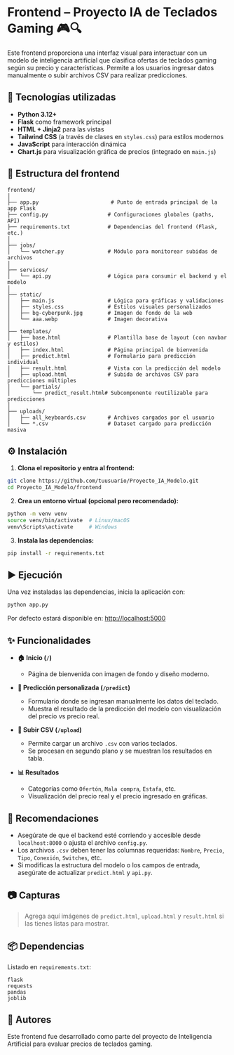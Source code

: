 
# Frontend – Proyecto IA de Teclados Gaming 🎮🔍

Este frontend proporciona una interfaz visual para interactuar con un modelo de inteligencia artificial que clasifica ofertas de teclados gaming según su precio y características. Permite a los usuarios ingresar datos manualmente o subir archivos CSV para realizar predicciones.

## 🚀 Tecnologías utilizadas

- **Python 3.12+**
- **Flask** como framework principal
- **HTML + Jinja2** para las vistas
- **Tailwind CSS** (a través de clases en `styles.css`) para estilos modernos
- **JavaScript** para interacción dinámica
- **Chart.js** para visualización gráfica de precios (integrado en `main.js`)

## 📁 Estructura del frontend

```
frontend/
│
├── app.py                       # Punto de entrada principal de la app Flask
├── config.py                   # Configuraciones globales (paths, API)
├── requirements.txt            # Dependencias del frontend (Flask, etc.)
│
├── jobs/
│   └── watcher.py              # Módulo para monitorear subidas de archivos
│
├── services/
│   └── api.py                  # Lógica para consumir el backend y el modelo
│
├── static/
│   ├── main.js                 # Lógica para gráficas y validaciones
│   ├── styles.css              # Estilos visuales personalizados
│   ├── bg-cyberpunk.jpg        # Imagen de fondo de la web
│   └── aaa.webp                # Imagen decorativa
│
├── templates/
│   ├── base.html               # Plantilla base de layout (con navbar y estilos)
│   ├── index.html              # Página principal de bienvenida
│   ├── predict.html            # Formulario para predicción individual
│   ├── result.html             # Vista con la predicción del modelo
│   ├── upload.html             # Subida de archivos CSV para predicciones múltiples
│   └── partials/
│       └── predict_result.html# Subcomponente reutilizable para predicciones
│
├── uploads/
│   ├── all_keyboards.csv       # Archivos cargados por el usuario
│   └── *.csv                   # Dataset cargado para predicción masiva
```

## ⚙️ Instalación

1. **Clona el repositorio y entra al frontend:**

```bash
git clone https://github.com/tuusuario/Proyecto_IA_Modelo.git
cd Proyecto_IA_Modelo/frontend
```

2. **Crea un entorno virtual (opcional pero recomendado):**

```bash
python -m venv venv
source venv/bin/activate  # Linux/macOS
venv\Scripts\activate     # Windows
```

3. **Instala las dependencias:**

```bash
pip install -r requirements.txt
```

## ▶️ Ejecución

Una vez instaladas las dependencias, inicia la aplicación con:

```bash
python app.py
```

Por defecto estará disponible en: [http://localhost:5000](http://localhost:5000)

## ✨ Funcionalidades

- **🏠 Inicio (`/`)**
  - Página de bienvenida con imagen de fondo y diseño moderno.

- **🔮 Predicción personalizada (`/predict`)**
  - Formulario donde se ingresan manualmente los datos del teclado.
  - Muestra el resultado de la predicción del modelo con visualización del precio vs precio real.

- **📂 Subir CSV (`/upload`)**
  - Permite cargar un archivo `.csv` con varios teclados.
  - Se procesan en segundo plano y se muestran los resultados en tabla.

- **📊 Resultados**
  - Categorías como `Ofertón`, `Mala compra`, `Estafa`, etc.
  - Visualización del precio real y el precio ingresado en gráficas.

## 📌 Recomendaciones

- Asegúrate de que el backend esté corriendo y accesible desde `localhost:8000` o ajusta el archivo `config.py`.
- Los archivos `.csv` deben tener las columnas requeridas: `Nombre`, `Precio`, `Tipo`, `Conexión`, `Switches`, etc.
- Si modificas la estructura del modelo o los campos de entrada, asegúrate de actualizar `predict.html` y `api.py`.

## 📷 Capturas

> Agrega aquí imágenes de `predict.html`, `upload.html` y `result.html` si las tienes listas para mostrar.

## 📦 Dependencias

Listado en `requirements.txt`:
```
flask
requests
pandas
joblib
```

## 🧠 Autores

Este frontend fue desarrollado como parte del proyecto de Inteligencia Artificial para evaluar precios de teclados gaming.
